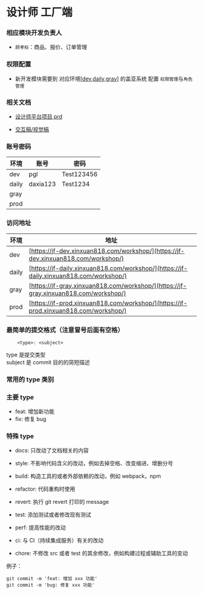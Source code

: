 # 设计师 工厂端

### 相应模块开发负责人

- `顾孝标`：商品、报价、订单管理

### 权限配置

- 新开发模块需要到 对应环境[[dev](https://dev.xinc818.net/hrm/#/staff/manage?appCode=SCM&appName=%E8%AE%BE%E8%AE%A1%E5%B8%88%E7%B3%BB%E7%BB%9F),[daily](https://daily.xinc818.net/hrm/#/staff/manage?appCode=SCM&appName=%E8%AE%BE%E8%AE%A1%E5%B8%88%E7%B3%BB%E7%BB%9F),[gray](https://gray.xinc818.net/hrm/#/staff/manage?appCode=SCM&appName=%E8%AE%BE%E8%AE%A1%E5%B8%88%E7%B3%BB%E7%BB%9F)] 的盖亚系统 配置 `权限管理`与`角色管理`

### 相关文档

- [设计师平台项目 prd](https://wiki.xinc818.com/pages/viewpage.action?pageId=52874233)

- [交互稿/视觉稿](https://codesign.qq.com/app/design/2bzpZvJBaAZkAaV?team_id=eGyOl9ykrLZdxaW)

### 账号密码

| 环境  | 账号     | 密码       |
| ----- | -------- | ---------- |
| dev   | pgl      | Test123456 |
| daily | daxia123 | Test1234   |
| gray  |          |            |
| prod  |          |            |

### 访问地址

| 环境 | 地址 |
| --- | --- |
| dev | [https://jf-dev.xinxuan818.com/workshop/](https://jf-dev.xinxuan818.com/workshop/) |
| daily | [https://jf-daily.xinxuan818.com/workshop/](https://jf-daily.xinxuan818.com/workshop/) |
| gray | [https://jf-gray.xinxuan818.com/workshop/](https://jf-gray.xinxuan818.com/workshop/) |
| prod | [https://jf-prod.xinxuan818.com/workshop/](https://jf-prod.xinxuan818.com/workshop/) |

### 最简单的提交格式（注意冒号后面有空格）

```
    <type>: <subject>
```

type 是提交类型  
subject 是 commit 目的的简短描述

### 常用的 type 类别

### 主要 type

- feat: 增加新功能
- fix: 修复 bug

### 特殊 type

- docs: 只改动了文档相关的内容
- style: 不影响代码含义的改动，例如去掉空格、改变缩进、增删分号
- build: 构造工具的或者外部依赖的改动，例如 webpack，npm
- refactor: 代码重构时使用
- revert: 执行 git revert 打印的 message

- test: 添加测试或者修改现有测试
- perf: 提高性能的改动
- ci: 与 CI（持续集成服务）有关的改动
- chore: 不修改 src 或者 test 的其余修改，例如构建过程或辅助工具的变动

例子：

```
git commit -m 'feat: 增加 xxx 功能'
git commit -m 'bug: 修复 xxx 功能'
```
